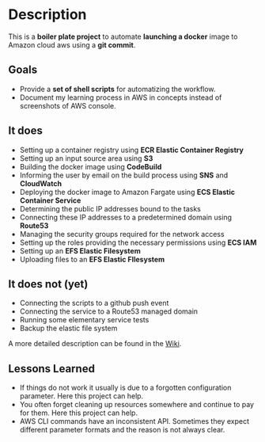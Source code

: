 
# Description #

This is a **boiler plate project** to automate **launching a docker** image to Amazon cloud aws 
using a **git commit**.

## Goals ##
* Provide a **set of shell scripts** for automatizing the workflow. 
* Document my learning process in AWS in concepts instead of screenshots of AWS console.

## It does ##
* Setting up a container registry using **ECR Elastic Container Registry**
* Setting up an input source area using **S3**
* Building the docker image using **CodeBuild**
* Informing the user by email on the build process using **SNS** and **CloudWatch**
* Deploying the docker image to Amazon Fargate using **ECS Elastic Container Service**
* Determining the public IP addresses bound to the tasks
* Connecting these IP addresses to a predetermined domain using **Route53**
* Managing the security groups required for the network access
* Setting up the roles providing the necessary permissions using **ECS IAM**
* Setting up an **EFS Elastic Filesystem**
* Uploading files to an **EFS Elastic FIlesystem**


## It does not (yet) ##
* Connecting the scripts to a github push event
* Connecting the service to a Route53 managed domain
* Running some elementary service tests
* Backup the elastic file system

A more detailed description can be found in the
[Wiki](https://github.com/clecap/continuous-deployment-test/wiki).

## Lessons Learned ##
* If things do not work it usually is due to a forgotten configuration parameter. Here this project can help.
* You often forget cleaning up resources somewhere and continue to pay for them. Here this project can help.
* AWS CLI commands have an inconsistent API. Sometimes they expect different parameter formats and the reason is not always clear.


